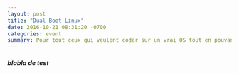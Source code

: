 ```yaml
---
layout: post
title: "Dual Boot Linux"
date: 2016-10-21 08:31:20 -0700
categories: event
summary: Pour tout ceux qui veulent coder sur un vrai OS tout en pouvant continuer à jouer, voici un petit tuto pour un dual boot Linux
---
```

##### blabla de test
